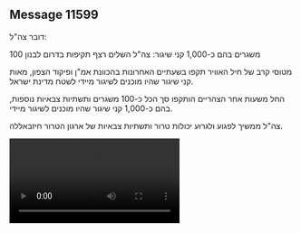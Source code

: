 ## Message 11599

דובר צה"ל: 

100 משגרים בהם כ-1,000 קני שיגור: צה"ל השלים רצף תקיפות בדרום לבנון

מטוסי קרב של חיל האוויר תקפו בשעתיים האחרונות בהכוונת אמ"ן ופיקוד הצפון, מאות קני שיגור שהיו מוכנים לשיגור מיידי לשטח מדינת ישראל. 

החל משעות אחר הצהריים הותקפו סך הכל כ-100 משגרים ותשתיות צבאיות נוספות, בהם כ-1,000 קני שיגור שהיו מוכנים לשיגור מיידי. 

צה"ל ממשיך לפגוע ולגרוע יכולות טרור ותשתיות צבאיות של ארגון הטרור חיזבאללה.

![Video](https://data.iron-swords.co.il/2024/September/19/https://data.iron-swords.co.il/2024/September/19/11599/11599_media.mp4)
